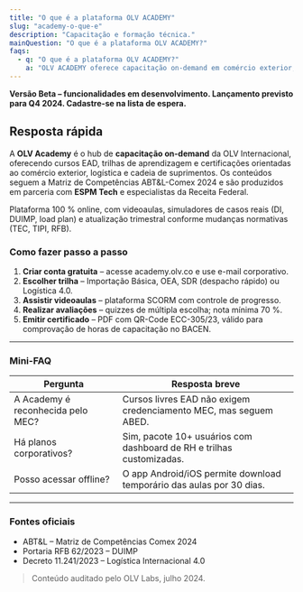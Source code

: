 ```yaml
---
title: "O que é a plataforma OLV ACADEMY"
slug: "academy-o-que-e"
description: "Capacitação e formação técnica."
mainQuestion: "O que é a plataforma OLV ACADEMY?"
faqs:
  - q: "O que é a plataforma OLV ACADEMY?"
    a: "OLV ACADEMY oferece capacitação on-demand em comércio exterior, supply chain e data analytics, com trilhas certificadas por especialistas de mercado."
---
```


**Versão Beta – funcionalidades em desenvolvimento. Lançamento previsto para Q4 2024. Cadastre-se na lista de espera.**

## Resposta rápida

A **OLV Academy** é o hub de **capacitação on-demand** da OLV Internacional, oferecendo cursos EAD, trilhas de aprendizagem e certificações orientadas ao comércio exterior, logística e cadeia de suprimentos. Os conteúdos seguem a Matriz de Competências ABT&L-Comex 2024 e são produzidos em parceria com **ESPM Tech** e especialistas da Receita Federal.

Plataforma 100 % online, com videoaulas, simuladores de casos reais (DI, DUIMP, load plan) e atualização trimestral conforme mudanças normativas (TEC, TIPI, RFB).

### Como fazer passo a passo

1. **Criar conta gratuita** – acesse academy.olv.co e use e-mail corporativo.
2. **Escolher trilha** – Importação Básica, OEA, SDR (despacho rápido) ou Logística 4.0.
3. **Assistir videoaulas** – plataforma SCORM com controle de progresso.
4. **Realizar avaliações** – quizzes de múltipla escolha; nota mínima 70 %.
5. **Emitir certificado** – PDF com QR-Code ECC-305/23, válido para comprovação de horas de capacitação no BACEN.

---

### Mini-FAQ

| Pergunta | Resposta breve |
| --- | --- |
| A Academy é reconhecida pelo MEC? | Cursos livres EAD não exigem credenciamento MEC, mas seguem ABED. |
| Há planos corporativos? | Sim, pacote 10+ usuários com dashboard de RH e trilhas customizadas. |
| Posso acessar offline? | O app Android/iOS permite download temporário das aulas por 30 dias. |

---

### Fontes oficiais

* ABT&L – Matriz de Competências Comex 2024
* Portaria RFB 62/2023 – DUIMP
* Decreto 11.241/2023 – Logística Internacional 4.0

> Conteúdo auditado pelo OLV Labs, julho 2024.

